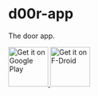 d00r-app
========

The door app.

<p align="left">
<a href="https://play.google.com/store/apps/details?id=com.hasi.hasid00r">
    <img alt="Get it on Google Play"
        height="80"
        src="https://play.google.com/intl/en_us/badges/images/generic/en_badge_web_generic.png" />
</a>  
<a href="https://f-droid.org/packages/com.hasi.hasid00r/">
    <img alt="Get it on F-Droid"
        height="80"
        src="https://f-droid.org/badge/get-it-on.png" />
        </a>
        </p>

